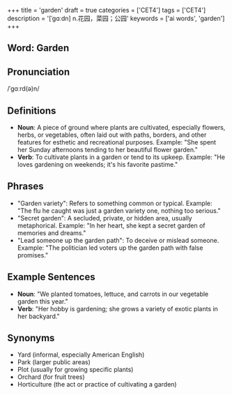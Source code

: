 +++
title = 'garden'
draft = true
categories = ['CET4']
tags = ['CET4']
description = '[ˈgɑːdn] n.花园，菜园；公园'
keywords = ['ai words', 'garden']
+++

## Word: Garden

## Pronunciation
/ˈɡɑːrd(ə)n/

## Definitions
- **Noun**: A piece of ground where plants are cultivated, especially flowers, herbs, or vegetables, often laid out with paths, borders, and other features for esthetic and recreational purposes. Example: "She spent her Sunday afternoons tending to her beautiful flower garden."
- **Verb**: To cultivate plants in a garden or tend to its upkeep. Example: "He loves gardening on weekends; it's his favorite pastime."

## Phrases
- "Garden variety": Refers to something common or typical. Example: "The flu he caught was just a garden variety one, nothing too serious."
- "Secret garden": A secluded, private, or hidden area, usually metaphorical. Example: "In her heart, she kept a secret garden of memories and dreams."
- "Lead someone up the garden path": To deceive or mislead someone. Example: "The politician led voters up the garden path with false promises."

## Example Sentences
- **Noun**: "We planted tomatoes, lettuce, and carrots in our vegetable garden this year."
- **Verb**: "Her hobby is gardening; she grows a variety of exotic plants in her backyard."

## Synonyms
- Yard (informal, especially American English)
- Park (larger public areas)
- Plot (usually for growing specific plants)
- Orchard (for fruit trees)
- Horticulture (the act or practice of cultivating a garden)
